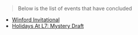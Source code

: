 
> Below is the list of events that have concluded

* [Winford Invitational](/community-events/winford-invitational)
* [Holidays At L7: Mystery Draft](/community-events/mystery-draft)